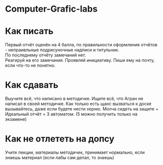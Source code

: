 # Computer-Grafic-labs
# Как писать
Первый отчёт оценён на 4 балла, по правильности оформления отчётов - непраивльные подрисуночные надписи и титульник.  
По последнему отчёту замечаний нет.  
Реагируй на его замечания. Проявляй инициативу. Пиши ему на почту, если что-то не понятно.
# Как сдавать
Выучите всё, что написано в методичке. Ищите всё, что Агран не написал в своей методичке. Как только есть щанс вызваться к доске вызывайтесь, даже если будете нести херню.
Молча сидеть на защите + Идеальный отчёт = 3 автоматом. (5 можно получить только на экзамене)
# Как не отлететь на допсу
Учите лекции, материалы методичек, принимает нормально, если знаешь материал (если лабы сам делал, то знаешь)  
